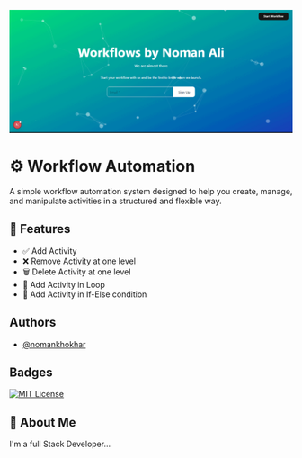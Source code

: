 ![Project Screenshot](./images/automation.gif)

# ⚙️ Workflow Automation

A simple workflow automation system designed to help you create, manage, and manipulate activities in a structured and flexible way.

## 🚀 Features

- ✅ Add Activity
- ❌ Remove Activity at one level
- 🗑️ Delete Activity at one level
- 🔁 Add Activity in Loop
- 🔀 Add Activity in If-Else condition

## Authors

- [@nomankhokhar](https://www.github.com/nomankhokhar)

## Badges

[![MIT License](https://img.shields.io/badge/License-MIT-green.svg)](https://choosealicense.com/licenses/mit/)

## 🚀 About Me

I'm a full Stack Developer...
